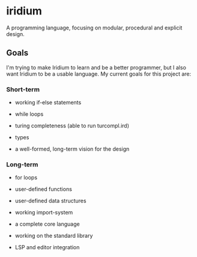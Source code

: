 # iridium
A programming language, focusing on modular, procedural and explicit design.

## Goals

I'm trying to make Iridium to learn and be a better programmer, but I also want
Iridium to be a usable language. My current goals for 
this project are:

### Short-term

- working if-else statements

- while loops

- turing completeness (able to run turcompl.ird)

- types

- a well-formed, long-term vision for the design

### Long-term

- for loops

- user-defined functions

- user-defined data structures

- working import-system

- a complete core language

- working on the standard library

- LSP and editor integration
